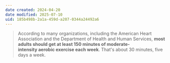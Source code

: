 ```yaml
---
date created: 2024-04-20
date modified: 2025-07-10
uid: 185b498b-2a1a-459d-a207-0344a24492a6
---
```

> According to many organizations, including the American Heart Association and the Department of Health and Human Services, **most adults should get at least 150 minutes of moderate-intensity aerobic exercise each week**. That's about 30 minutes, five days a week.

<!-- more -->
